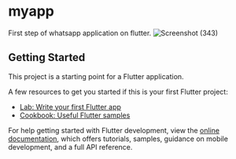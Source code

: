 # myapp

First step of whatsapp application on flutter.
![Screenshot (343)](https://github.com/user-attachments/assets/fa6431b0-286a-42a4-a962-b6cddd28ca5f)


## Getting Started

This project is a starting point for a Flutter application.

A few resources to get you started if this is your first Flutter project:

- [Lab: Write your first Flutter app](https://docs.flutter.dev/get-started/codelab)
- [Cookbook: Useful Flutter samples](https://docs.flutter.dev/cookbook)

For help getting started with Flutter development, view the
[online documentation](https://docs.flutter.dev/), which offers tutorials,
samples, guidance on mobile development, and a full API reference.
